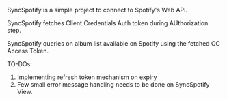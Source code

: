SyncSpotify is a simple project to connect to Spotify's Web API.

SyncSpotify fetches Client Credentials Auth token during AUthorization step.

SyncSpotify queries on album list available on Spotify using the fetched CC Access Token.

TO-DOs:
1. Implementing refresh token mechanism on expiry
2. Few small error message handling needs to be done on SyncSpotify View.

